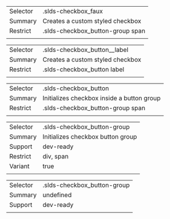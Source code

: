 
|  |  |
|-------|-------|
| Selector | .slds-checkbox_faux  |
| Summary | Creates a custom styled checkbox |
| Restrict | .slds-checkbox_button-group span |
|  |  |


|  |  |
|-------|-------|
| Selector | .slds-checkbox_button__label  |
| Summary | Creates a custom styled checkbox |
| Restrict | .slds-checkbox_button label |
|  |  |


|  |  |
|-------|-------|
| Selector | .slds-checkbox_button  |
| Summary | Initializes checkbox inside a button group |
| Restrict | .slds-checkbox_button-group span |
|  |  |


|  |  |
|-------|-------|
| Selector | .slds-checkbox_button-group  |
| Summary | Initializes checkbox button group |
| Support | dev-ready |
| Restrict | div, span |
| Variant | true |
|  |  |


|  |  |
|-------|-------|
| Selector | .slds-checkbox_button-group  |
| Summary | undefined |
| Support | dev-ready |
|  |  |

